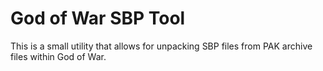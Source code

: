 # God of War SBP Tool

This is a small utility that allows for unpacking SBP files from PAK archive files within God of War.
